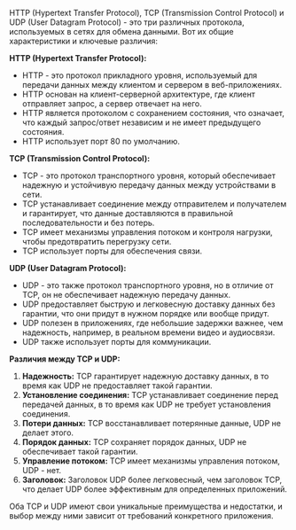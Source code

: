 HTTP (Hypertext Transfer Protocol), TCP (Transmission Control Protocol) и UDP (User Datagram Protocol) - это три
различных протокола, используемых в сетях для обмена данными. Вот их общие характеристики и ключевые различия:

**HTTP (Hypertext Transfer Protocol):**

- HTTP - это протокол прикладного уровня, используемый для передачи данных между клиентом и сервером в веб-приложениях.
- HTTP основан на клиент-серверной архитектуре, где клиент отправляет запрос, а сервер отвечает на него.
- HTTP является протоколом с сохранением состояния, что означает, что каждый запрос/ответ независим и не имеет
  предыдущего состояния.
- HTTP использует порт 80 по умолчанию.

**TCP (Transmission Control Protocol):**

- TCP - это протокол транспортного уровня, который обеспечивает надежную и устойчивую передачу данных между устройствами
  в сети.
- TCP устанавливает соединение между отправителем и получателем и гарантирует, что данные доставляются в правильной
  последовательности и без потерь.
- TCP имеет механизмы управления потоком и контроля нагрузки, чтобы предотвратить перегрузку сети.
- TCP использует порты для обеспечения связи.

**UDP (User Datagram Protocol):**

- UDP - это также протокол транспортного уровня, но в отличие от TCP, он не обеспечивает надежную передачу данных.
- UDP предоставляет быструю и легковесную доставку данных без гарантии, что они придут в нужном порядке или вообще
  придут.
- UDP полезен в приложениях, где небольшие задержки важнее, чем надежность, например, в реальном времени видео и
  аудиосвязи.
- UDP также использует порты для коммуникации.

**Различия между TCP и UDP:**

1. **Надежность:** TCP гарантирует надежную доставку данных, в то время как UDP не предоставляет такой гарантии.
2. **Установление соединения:** TCP устанавливает соединение перед передачей данных, в то время как UDP не требует
   установления соединения.
3. **Потери данных:** TCP восстанавливает потерянные данные, UDP не делает этого.
4. **Порядок данных:** TCP сохраняет порядок данных, UDP не обеспечивает такой гарантии.
5. **Управление потоком:** TCP имеет механизмы управления потоком, UDP - нет.
6. **Заголовок:** Заголовок UDP более легковесный, чем заголовок TCP, что делает UDP более эффективным для определенных
   приложений.

Оба TCP и UDP имеют свои уникальные преимущества и недостатки, и выбор между ними зависит от требований конкретного
приложения.